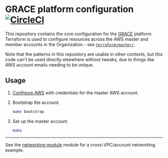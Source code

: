 # GRACE platform configuration [![CircleCI](https://circleci.com/gh/GSA/grace-core.svg?style=svg)](https://circleci.com/gh/GSA/grace-core)

This repository contains the core configuration for the [GRACE](https://github.com/gsa/devsecops#readme) platform. Terraform is used to configure resources across the AWS master and member accounts in the Organization - see [`terraform/master/`](terraform/master).

Note that the patterns in this repository are usable in other contexts, but this code can't be used directly elsewhere without tweaks, due to things like AWS account emails needing to be unique.

## Usage

1. [Configure AWS](https://www.terraform.io/docs/providers/aws/#authentication) with credentials for the master AWS account.
1. Bootstrap the account.

    ```sh
    make bootstrap
    ```

1. Set up the master account.

    ```sh
    make
    ```

---

See the [networking module](terraform/networking) module for a cross-VPC/account networking example.

